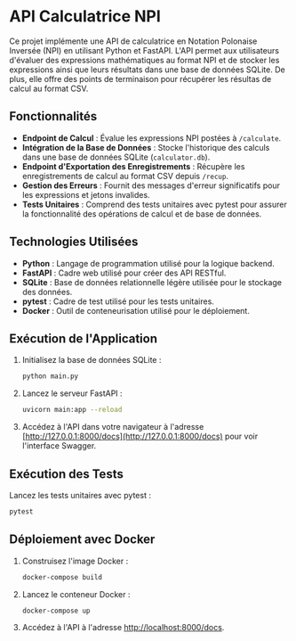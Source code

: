 # API Calculatrice NPI

Ce projet implémente une API de calculatrice en Notation Polonaise Inversée (NPI) en utilisant Python et FastAPI. L'API permet aux utilisateurs d'évaluer des expressions mathématiques au format NPI et de stocker les expressions ainsi que leurs résultats dans une base de données SQLite. De plus, elle offre des points de terminaison pour récupérer les résultas de calcul au format CSV.

## Fonctionnalités

- **Endpoint de Calcul** : Évalue les expressions NPI postées à `/calculate`.
- **Intégration de la Base de Données** : Stocke l'historique des calculs dans une base de données SQLite (`calculator.db`).
- **Endpoint d'Exportation des Enregistrements** : Récupère les enregistrements de calcul au format CSV depuis `/recup`.
- **Gestion des Erreurs** : Fournit des messages d'erreur significatifs pour les expressions et jetons invalides.
- **Tests Unitaires** : Comprend des tests unitaires avec pytest pour assurer la fonctionnalité des opérations de calcul et de base de données.

## Technologies Utilisées

- **Python** : Langage de programmation utilisé pour la logique backend.
- **FastAPI** : Cadre web utilisé pour créer des API RESTful.
- **SQLite** : Base de données relationnelle légère utilisée pour le stockage des données.
- **pytest** : Cadre de test utilisé pour les tests unitaires.
- **Docker** : Outil de conteneurisation utilisé pour le déploiement.

## Exécution de l'Application

1. Initialisez la base de données SQLite :

    ```bash
    python main.py
    ```

2. Lancez le serveur FastAPI :

    ```bash
    uvicorn main:app --reload
    ```

3. Accédez à l'API dans votre navigateur à l'adresse [http://127.0.0.1:8000/docs](http://127.0.0.1:8000/docs) pour voir l'interface Swagger.

## Exécution des Tests

Lancez les tests unitaires avec pytest :

```bash
pytest
```

## Déploiement avec Docker

1. Construisez l'image Docker :

    ```bash
    docker-compose build
    ```

2. Lancez le conteneur Docker :

    ```bash
    docker-compose up
    ```

3. Accédez à l'API à l'adresse [http://localhost:8000/docs](http://localhost:8000/docs).
